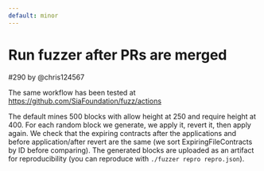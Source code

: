 ```yaml
---
default: minor
---
```


# Run fuzzer after PRs are merged

#290 by @chris124567

The same workflow has been tested at https://github.com/SiaFoundation/fuzz/actions

The default mines 500 blocks with allow height at 250 and require height at 400.  For each random block we generate, we apply it, revert it, then apply again.  We check that the expiring contracts after the applications and before application/after revert are the same (we sort ExpiringFileContracts by ID before comparing).  The generated blocks are uploaded as an artifact for reproducibility (you can reproduce with `./fuzzer repro repro.json`).
